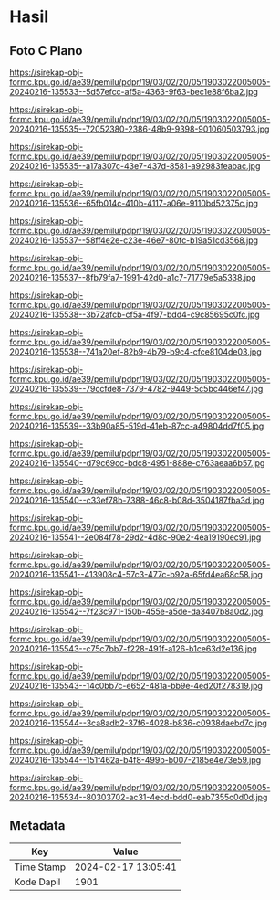 # Hasil

## Foto C Plano

https://sirekap-obj-formc.kpu.go.id/ae39/pemilu/pdpr/19/03/02/20/05/1903022005005-20240216-135533--5d57efcc-af5a-4363-9f63-bec1e88f6ba2.jpg

https://sirekap-obj-formc.kpu.go.id/ae39/pemilu/pdpr/19/03/02/20/05/1903022005005-20240216-135535--72052380-2386-48b9-9398-901060503793.jpg

https://sirekap-obj-formc.kpu.go.id/ae39/pemilu/pdpr/19/03/02/20/05/1903022005005-20240216-135535--a17a307c-43e7-437d-8581-a92983feabac.jpg

https://sirekap-obj-formc.kpu.go.id/ae39/pemilu/pdpr/19/03/02/20/05/1903022005005-20240216-135536--65fb014c-410b-4117-a06e-9110bd52375c.jpg

https://sirekap-obj-formc.kpu.go.id/ae39/pemilu/pdpr/19/03/02/20/05/1903022005005-20240216-135537--58ff4e2e-c23e-46e7-80fc-b19a51cd3568.jpg

https://sirekap-obj-formc.kpu.go.id/ae39/pemilu/pdpr/19/03/02/20/05/1903022005005-20240216-135537--8fb79fa7-1991-42d0-a1c7-71779e5a5338.jpg

https://sirekap-obj-formc.kpu.go.id/ae39/pemilu/pdpr/19/03/02/20/05/1903022005005-20240216-135538--3b72afcb-cf5a-4f97-bdd4-c9c85695c0fc.jpg

https://sirekap-obj-formc.kpu.go.id/ae39/pemilu/pdpr/19/03/02/20/05/1903022005005-20240216-135538--741a20ef-82b9-4b79-b9c4-cfce8104de03.jpg

https://sirekap-obj-formc.kpu.go.id/ae39/pemilu/pdpr/19/03/02/20/05/1903022005005-20240216-135539--79ccfde8-7379-4782-9449-5c5bc446ef47.jpg

https://sirekap-obj-formc.kpu.go.id/ae39/pemilu/pdpr/19/03/02/20/05/1903022005005-20240216-135539--33b90a85-519d-41eb-87cc-a49804dd7f05.jpg

https://sirekap-obj-formc.kpu.go.id/ae39/pemilu/pdpr/19/03/02/20/05/1903022005005-20240216-135540--d79c69cc-bdc8-4951-888e-c763aeaa6b57.jpg

https://sirekap-obj-formc.kpu.go.id/ae39/pemilu/pdpr/19/03/02/20/05/1903022005005-20240216-135540--c33ef78b-7388-46c8-b08d-3504187fba3d.jpg

https://sirekap-obj-formc.kpu.go.id/ae39/pemilu/pdpr/19/03/02/20/05/1903022005005-20240216-135541--2e084f78-29d2-4d8c-90e2-4ea19190ec91.jpg

https://sirekap-obj-formc.kpu.go.id/ae39/pemilu/pdpr/19/03/02/20/05/1903022005005-20240216-135541--413908c4-57c3-477c-b92a-65fd4ea68c58.jpg

https://sirekap-obj-formc.kpu.go.id/ae39/pemilu/pdpr/19/03/02/20/05/1903022005005-20240216-135542--7f23c971-150b-455e-a5de-da3407b8a0d2.jpg

https://sirekap-obj-formc.kpu.go.id/ae39/pemilu/pdpr/19/03/02/20/05/1903022005005-20240216-135543--c75c7bb7-f228-491f-a126-b1ce63d2e136.jpg

https://sirekap-obj-formc.kpu.go.id/ae39/pemilu/pdpr/19/03/02/20/05/1903022005005-20240216-135543--14c0bb7c-e652-481a-bb9e-4ed20f278319.jpg

https://sirekap-obj-formc.kpu.go.id/ae39/pemilu/pdpr/19/03/02/20/05/1903022005005-20240216-135544--3ca8adb2-37f6-4028-b836-c0938daebd7c.jpg

https://sirekap-obj-formc.kpu.go.id/ae39/pemilu/pdpr/19/03/02/20/05/1903022005005-20240216-135544--151f462a-b4f8-499b-b007-2185e4e73e59.jpg

https://sirekap-obj-formc.kpu.go.id/ae39/pemilu/pdpr/19/03/02/20/05/1903022005005-20240216-135534--80303702-ac31-4ecd-bdd0-eab7355c0d0d.jpg


## Metadata

| Key        | Value               |
| ---------- | ------------------- |
| Time Stamp | 2024-02-17 13:05:41 |
| Kode Dapil | 1901                |



